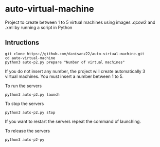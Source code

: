 # auto-virtual-machine
Project to create between 1 to 5 virtual machines using images .qcow2 and .xml by running a script in Python
## Intructions
```
git clone https://github.com/danisanz22/auto-virtual-machine.git
cd auto-virtual-machine
python3 auto-p2.py prepare "Number of virtual machines"
```
If you do not insert any number, the project will create automatically 3 virtual machines. You must insert a number between 1 to 5.

To run the servers
```
python3 auto-p2.py launch
```
To stop the servers
```
python3 auto-p2.py stop
```
If you want to restart the servers repeat the command of launching.

To release the servers
```
python3 auto-p2-py
```
